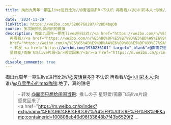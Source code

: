 ```yaml
---
title: 掏出九周年一期生live进行比对//@废话巨多R:不认识 再看看//@小川彩本人:你谁//@八雪手心的max咖啡:绝了，真的甜吧 - 转发 @面面只想给闹闹当狗:&ensp;推しの子
  ...
date: '2024-11-29'
linkTitle: https://weibo.com/5286768287/P2DD4bqOb
source: 多次婉拒久保织织的微博
description: 掏出九周年一期生live进行比对//<a href="https://weibo.com/n/%E5%BA%9F%E8%AF%9D%E5%B7%A8%E5%A4%9AR">@废话巨多R</a>:不认识
  再看看//<a href="https://weibo.com/n/%E5%B0%8F%E5%B7%9D%E5%BD%A9%E6%9C%AC%E4%BA%BA">@小川彩本人</a>:你谁//<a
  href="https://weibo.com/n/%E5%85%AB%E9%9B%AA%E6%89%8B%E5%BF%83%E7%9A%84max%E5%92%96%E5%95%A1">@八雪手心的max咖啡</a>:绝了，真的甜吧<br><blockquote>
  - 转发 <a href="https://weibo.com/1930236101" target="_blank">@面面只想给闹闹当狗</a>: 推しの子
  星野爱/斋藤飞鸟live片段<br>感觉回来了<br><a href="https://m.weibo.cn/p/index?extparam=%E6%96%8B%E8%97%A4%E9%A3%9E%E9%B8%9F&amp;containerid=100808eb40d96f33648b7f43b6529f2
  ...
disable_comments: true
---
```

掏出九周年一期生live进行比对//<a href="https://weibo.com/n/%E5%BA%9F%E8%AF%9D%E5%B7%A8%E5%A4%9AR">@废话巨多R</a>:不认识 再看看//<a href="https://weibo.com/n/%E5%B0%8F%E5%B7%9D%E5%BD%A9%E6%9C%AC%E4%BA%BA">@小川彩本人</a>:你谁//<a href="https://weibo.com/n/%E5%85%AB%E9%9B%AA%E6%89%8B%E5%BF%83%E7%9A%84max%E5%92%96%E5%95%A1">@八雪手心的max咖啡</a>:绝了，真的甜吧<br><blockquote> - 转发 <a href="https://weibo.com/1930236101" target="_blank">@面面只想给闹闹当狗</a>: 推しの子 星野爱/斋藤飞鸟live片段<br>感觉回来了<br><a href="https://m.weibo.cn/p/index?extparam=%E6%96%8B%E8%97%A4%E9%A3%9E%E9%B8%9F&amp;containerid=100808eb40d96f33648b7f43b6529f2 ...